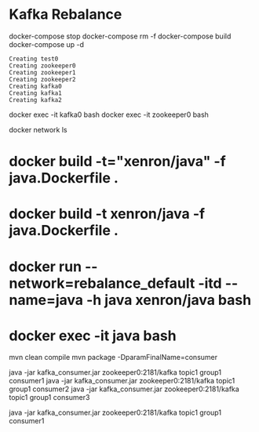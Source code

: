 
# Kafka Rebalance

docker-compose stop
docker-compose rm -f
docker-compose build
docker-compose up -d

```
Creating test0
Creating zookeeper0
Creating zookeeper1
Creating zookeeper2
Creating kafka0
Creating kafka1
Creating kafka2
```

docker exec -it kafka0 bash
docker exec -it zookeeper0 bash

docker network ls

# docker build -t="xenron/java" -f java.Dockerfile .
# docker build -t xenron/java -f java.Dockerfile .
# docker run --network=rebalance_default -itd --name=java -h java xenron/java bash
# docker exec -it java bash

mvn clean compile
mvn package -DparamFinalName=consumer

java -jar kafka_consumer.jar zookeeper0:2181/kafka topic1 group1 consumer1
java -jar kafka_consumer.jar zookeeper0:2181/kafka topic1 group1 consumer2
java -jar kafka_consumer.jar zookeeper0:2181/kafka topic1 group1 consumer3

java -jar kafka_consumer.jar zookeeper0:2181/kafka topic1 group1 consumer1
